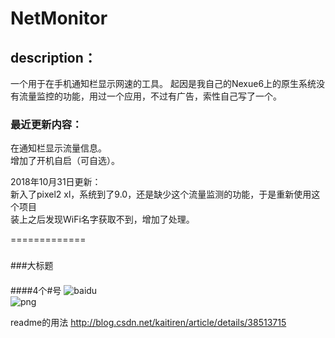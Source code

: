 # NetMonitor

## description：
一个用于在手机通知栏显示网速的工具。
起因是我自己的Nexue6上的原生系统没有流量监控的功能，用过一个应用，不过有广告，索性自己写了一个。



### 最近更新内容：

在通知栏显示流量信息。\
增加了开机自启（可自选）。

2018年10月31日更新：\
新入了pixel2 xl，系统到了9.0，还是缺少这个流量监测的功能，于是重新使用这个项目\
装上之后发现WiFi名字获取不到，增加了处理。

=============
###
###大标题
####
####4个#号
![baidu](http://www.baidu.com/img/bdlogo.gif "百度logo")  
![png](https://github.com/yuanbin3136/NetMonitor/raw/master/app/src/main/res/mipmap-xxhdpi/pic_notif.png "““”“")  


readme的用法
http://blog.csdn.net/kaitiren/article/details/38513715

